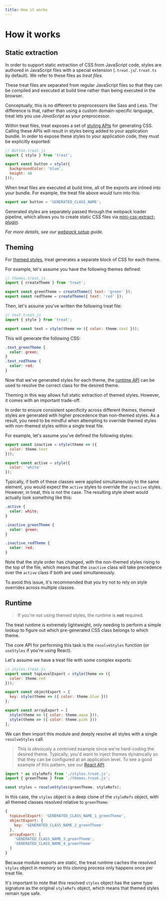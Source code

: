```yaml
---
title: How it works
---
```


# How it works

## Static extraction

In order to support static extraction of CSS from JavaScript code, styles are authored in JavaScript files with a special extension (`.treat.js`/`.treat.ts` by default). We refer to these files as _treat files._

These treat files are separated from regular JavaScript files so that they can be compiled and executed at build time rather than being executed in the browser.

Conceptually, this is no different to preprocessors like Sass and Less. The difference is that, rather than using a custom domain-specific language, treat lets you use _JavaScript_ as your preprocessor.

Within treat files, treat exposes a set of [styling APIs](styling-api) for generating CSS. Calling these APIs will result in styles being added to your application bundle. In order to expose these styles to your application code, they must be explicitly exported:

```js
// Button.treat.js
import { style } from 'treat';

export const button = style({
  backgroundColor: 'blue',
  height: 48
}));
```

When treat files are executed at build time, all of the exports are inlined into your bundle. For example, the treat file above would turn into this:

```js
export var button = 'GENERATED_CLASS_NAME';
```

Generated styles are separately passed through the webpack loader pipeline, which allows you to create static CSS files via [mini-css-extract-plugin](https://github.com/webpack-contrib/mini-css-extract-plugin).

_For more details, see our [webpack setup](setup#webpack-setup) guide._

## Theming

For [themed styles](data-types#themedstyles), treat generates a separate block of CSS for each theme.

For example, let's assume you have the following themes defined:

```js
// themes.treat.js
import { createTheme } from 'treat';

export const greenTheme = createTheme({ text: 'green' });
export const redTheme = createTheme({ text: 'red' });
```

Then, let's assume you've written the following treat file:

```js
// text.treat.js
import { style } from 'treat';

export const text = style(theme => ({ color: theme.text }));
```

This will generate the following CSS:

```css
.text_greenTheme {
  color: green;
}
.text_redTheme {
  color: red;
}
```

Now that we've generated styles for each theme, the [runtime API](runtime-api) can be used to resolve the correct class for the desired theme.

Theming in this way allows full static extraction of themed styles. However, it comes with an important trade-off.

In order to ensure consistent specificity across different themes, themed styles are generated with higher precedence than non-themed styles. As a result, you need to be mindful when attempting to override themed styles with non-themed styles within a single treat file.

For example, let's assume you've defined the following styles:

```js
export const inactive = style(theme => ({
  color: theme.text
}));

export const active = style({
  color: 'white'
});
```

Typically, if both of these classes were applied simultaneously to the same element, you would expect the `active` styles to override the `inactive` styles. However, in treat, this is not the case. The resulting style sheet would actually look something like this:

```css
.active {
  color: white;
}

.inactive_greenTheme {
  color: green;
}

.inactive_redTheme {
  color: red;
}
```

Note that the style order has changed, with the non-themed styles rising to the top of the file, which means that the `inactive` class will take precedence over the `active` class if both are used simultaneously.

To avoid this issue, it's recommended that you try not to rely on style overrides across multiple classes.

## Runtime

> If you're not using themed styles, the runtime is **not** required.

The treat runtime is extremely lightweight, only needing to perform a simple lookup to figure out which pre-generated CSS class belongs to which theme.

The core API for performing this task is the `resolveStyles` function (or `useStyles` if you're using React).

Let's assume we have a treat file with some complex exports:

```js
// styles.treat.js
export const topLevelExport = style(theme => ({
  color: theme.red
}));

export const objectExport = {
  key: style(theme => ({ color: theme.blue }))
};

export const arrayExport = [
  style(theme => ({ color: theme.aqua })),
  style(theme => ({ color: theme.pink }))
];
```

We can then import this module and deeply resolve all styles with a single `resolveStyles` call.

> This is obviously a contrived example since we're hard-coding the desired theme. Typically, you'd want to inject themes dynamcally so that they can be configured at an application level. To see a good example of this pattern, see our [React API](react-api).

```js
import * as styleRefs from './styles.treat.js';
import { greenTheme } from './themes.treat.js';

const styles = resolveStyles(greenTheme, styleRefs);
```

In this case, the `styles` object is a deep clone of the `styleRefs` object, with all themed classes resolved relative to `greenTheme`:

```js
{
  topLevelExport: 'GENERATED_CLASS_NAME_1_greenTheme',
  objectExport: {
    key: 'GENERATED_CLASS_NAME_2_greenTheme'
  },
  arrayExport: [
    'GENERATED_CLASS_NAME_3_greenTheme',
    'GENERATED_CLASS_NAME_4_greenTheme'
  ]
}
```

Because module exports are static, the treat runtime caches the resolved `styles` object in memory so this cloning process only happens once per treat file.

It's important to note that this resolved `styles` object has the same type signature as the original `styleRefs` object, which means that themed styles remain type safe.
